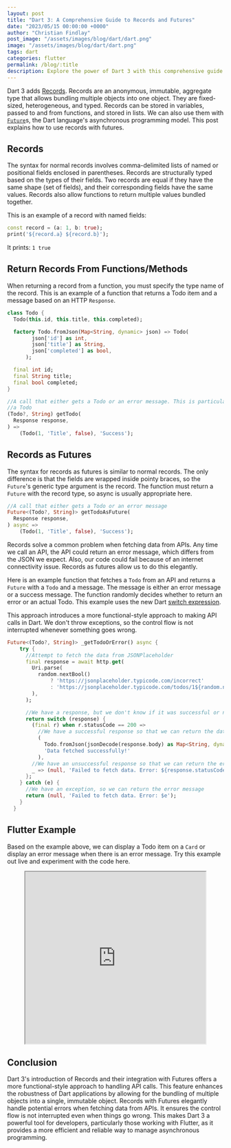 ```yaml
---
layout: post
title: "Dart 3: A Comprehensive Guide to Records and Futures"
date: "2023/05/15 00:00:00 +0000"
author: "Christian Findlay"
post_image: "/assets/images/blog/dart/dart.png"
image: "/assets/images/blog/dart/dart.png"
tags: dart
categories: flutter
permalink: /blog/:title
description: Explore the power of Dart 3 with this comprehensive guide on Records and Futures. Understand how these features enhance the robustness of Dart applications and provide a more efficient way to manage asynchronous programming. Ideal for developers looking to leverage Dart 3 in their applications.
---
```



Dart 3 adds [Records](https://dart.dev/language/records). Records are an anonymous, immutable, aggregate type that allows bundling multiple objects into one object. They are fixed-sized, heterogeneous, and typed. Records can be stored in variables, passed to and from functions, and stored in lists. We can also use them with [`Future`](https://dart.dev/codelabs/async-await)s, the Dart language's asynchronous programming model. This post explains how to use records with futures.

## Records
The syntax for normal records involves comma-delimited lists of named or positional fields enclosed in parentheses. Records are structurally typed based on the types of their fields. Two records are equal if they have the same shape (set of fields), and their corresponding fields have the same values. Records also allow functions to return multiple values bundled together.

This is an example of a record with named fields:

```dart
const record = (a: 1, b: true);
print('${record.a} ${record.b}');
```

It prints: `1 true`

## Return Records From Functions/Methods

When returning a record from a function, you must specify the type name of the record. This is an example of a function that returns a Todo item and a message based on an HTTP `Response`.

```dart
class Todo {
  Todo(this.id, this.title, this.completed);

  factory Todo.fromJson(Map<String, dynamic> json) => Todo(
        json['id'] as int,
        json['title'] as String,
        json['completed'] as bool,
      );

  final int id;
  final String title;
  final bool completed;
}

//A call that either gets a Todo or an error message. This is particularly useful for HTTP calls. because they can fail, and the response may not represent
//a Todo
(Todo?, String) getTodo(
  Response response,
) =>
    (Todo(1, 'Title', false), 'Success');
```

## Records as Futures

The syntax for records as futures is similar to normal records. The only difference is that the fields are wrapped inside pointy braces, so the `Future`'s generic type argument is the record. The function must return a `Future` with the record type, so async is usually appropriate here.

```dart
//A call that either gets a Todo or an error message
Future<(Todo?, String)> getTodoAsFuture(
  Response response,
) async =>
    (Todo(1, 'Title', false), 'Success');
```

Records solve a common problem when fetching data from APIs. Any time we call an API, the API could return an error message, which differs from the JSON we expect. Also, our code could fail because of an internet connectivity issue. Records as futures allow us to do this elegantly. 

Here is an example function that fetches a `Todo` from an API and returns a `Future` with a `Todo` and a message. The message is either an error message or a success message. The function randomly decides whether to return an error or an actual Todo. This example uses the new Dart [switch expression](/blog/dart-switch-expressions).

This approach introduces a more functional-style approach to making API calls in Dart. We don't throw exceptions, so the control flow is not interrupted whenever something goes wrong. 

```dart
Future<(Todo?, String)> _getTodoOrError() async {
    try {
      //Attempt to fetch the data from JSONPlaceholder
      final response = await http.get(
        Uri.parse(
          random.nextBool()
              ? 'https://jsonplaceholder.typicode.com/incorrect'
              : 'https://jsonplaceholder.typicode.com/todos/1${random.nextInt(100)}',
        ),
      );

      //We have a response, but we don't know if it was successful or not
      return switch (response) {
        (final r) when r.statusCode == 200 =>
          //We have a successful response so that we can return the data
          (
            Todo.fromJson(jsonDecode(response.body) as Map<String, dynamic>),
            'Data fetched successfully!'
          ),
        //We have an unsuccessful response so that we can return the error message
        _ => (null, 'Failed to fetch data. Error: ${response.statusCode}'),
      };
    } catch (e) {
      //We have an exception, so we can return the error message
      return (null, 'Failed to fetch data. Error: $e');
    }
  }
```

## Flutter Example
Based on the example above, we can display a Todo item on a `Card` or display an error message when there is an error message. Try this example out live and experiment with the code here.

<figure>
  <iframe style="width:99%;height:400px;" src="https://dartpad.dev/embed-flutter.html?id=c013c66d86b2b4b10073df489ac6476c"></iframe>
</figure>

## Conclusion

Dart 3's introduction of Records and their integration with Futures offers a more functional-style approach to handling API calls. This feature enhances the robustness of Dart applications by allowing for the bundling of multiple objects into a single, immutable object. Records with Futures elegantly handle potential errors when fetching data from APIs. It ensures the control flow is not interrupted even when things go wrong. This makes Dart 3 a powerful tool for developers, particularly those working with Flutter, as it provides a more efficient and reliable way to manage asynchronous programming. 